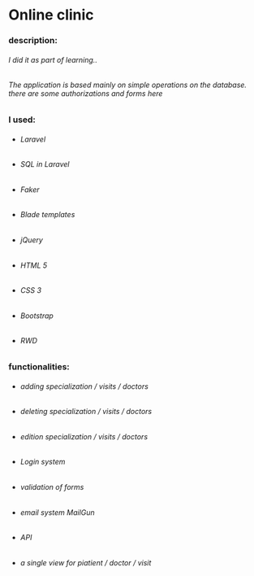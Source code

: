 # Online clinic

### description:

###### I did it as part of learning..
###### The application is based mainly on simple operations on the database. there are some authorizations and forms here


### I used:

  - ###### Laravel
  - ###### SQL in Laravel
  - ###### Faker
  - ###### Blade templates
  - ###### jQuery
  - ###### HTML 5
  - ###### CSS 3
  - ###### Bootstrap
  - ###### RWD
  
### functionalities:

  - ###### adding specialization / visits / doctors
  - ###### deleting specialization / visits / doctors
  - ###### edition specialization / visits / doctors
  - ###### Login system
  - ###### validation of forms
  - ###### email system MailGun
  - ###### API
  - ###### a single view for piatient / doctor / visit
